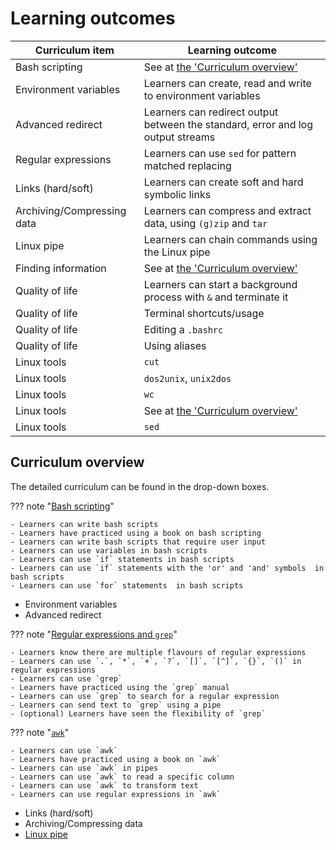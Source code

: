 # Learning outcomes

<!-- markdownlint-disable MD013 --><!-- Tables cannot be split up over lines, hence will break 80 characters per line -->

<!-- markdownlint-disable MD051 --><!-- Links to sections need a double underscore with the MkDocs ReadTheDocs theme -->


Curriculum item           |Learning outcome
--------------------------|-------------------------------------------------------------------------------
Bash scripting            |See at [the 'Curriculum overview'](#curriculum__overview)
Environment variables     |Learners can create, read and write to environment variables
Advanced redirect         |Learners can redirect output between the standard, error and log output streams
Regular expressions       |Learners can use `sed` for pattern matched replacing
Links (hard/soft)         |Learners can create soft and hard symbolic links
Archiving/Compressing data|Learners can compress and extract data, using `(g)zip` and `tar`
Linux pipe                |Learners can chain commands using the Linux pipe
Finding information       |See at [the 'Curriculum overview'](#curriculum__overview)
Quality of life           |Learners can start a background process with `&` and terminate it
Quality of life           |Terminal shortcuts/usage
Quality of life           |Editing a `.bashrc`
Quality of life           |Using aliases
Linux tools               |`cut`
Linux tools               |`dos2unix`, `unix2dos`
Linux tools               |`wc`
Linux tools               |See at [the 'Curriculum overview'](#curriculum__overview)
Linux tools               |`sed`

<!-- markdownlint-enable MD013 -->
<!-- markdownlint-enable MD051 -->

## Curriculum overview

The detailed curriculum can be found in the drop-down boxes.

??? note "[Bash scripting](sessions/scripting/README.md)"

    - Learners can write bash scripts
    - Learners have practiced using a book on bash scripting
    - Learners can write bash scripts that require user input
    - Learners can use variables in bash scripts
    - Learners can use `if` statements in bash scripts
    - Learners can use `if` statements with the 'or' and 'and' symbols  in bash scripts
    - Learners can use `for` statements  in bash scripts

- Environment variables
- Advanced redirect

??? note "[Regular expressions and `grep`](sessions/regular_expressions_and_grep/README.md)"

    - Learners know there are multiple flavours of regular expressions
    - Learners can use `.`, `*`, `+`, `?`, `[]`, `[^]`, `{}`, `()` in regular expressions
    - Learners can use `grep`
    - Learners have practiced using the `grep` manual
    - Learners can use `grep` to search for a regular expression
    - Learners can send text to `grep` using a pipe
    - (optional) Learners have seen the flexibility of `grep`

??? note "[`awk`](sessions/awk/README.md)"

    - Learners can use `awk`
    - Learners have practiced using a book on `awk`
    - Learners can use `awk` in pipes
    - Learners can use `awk` to read a specific column
    - Learners can use `awk` to transform text
    - Learners can use regular expressions in `awk`

- Links (hard/soft)
- Archiving/Compressing data
- [Linux pipe](https://github.com/UPPMAX/naiss_intermediate_bash_linux/issues/6)
